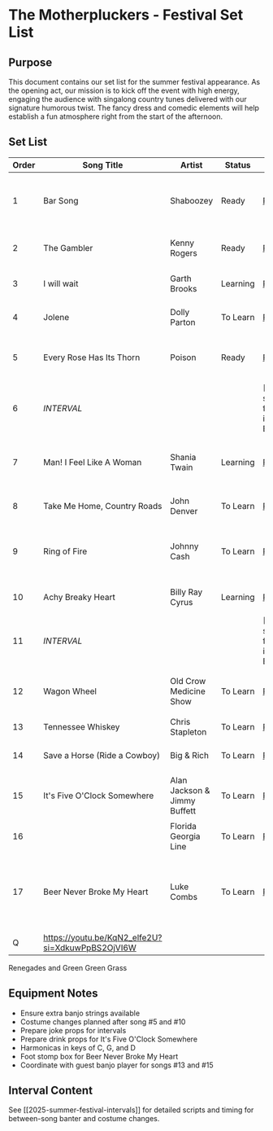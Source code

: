 # The Motherpluckers - Festival Set List

## Purpose

This document contains our set list for the summer festival appearance. As the opening act, our mission is to kick off the event with high energy, engaging the audience with singalong country tunes delivered with our signature humorous twist. The fancy dress and comedic elements will help establish a fun atmosphere right from the start of the afternoon.

## Set List

| Order | Song Title                                       | Artist                       | Status   | ProChords Link                                                                 | YouTube Example                                                                                                              | Notes                                                                 |
| ----- | ------------------------------------------------ | ---------------------------- | -------- | ------------------------------------------------------------------------------ | ---------------------------------------------------------------------------------------------------------------------------- | --------------------------------------------------------------------- |
| 1     | Bar Song                                         | Shaboozey                    | Ready    | [ProChords](https://www.prochords.com/shaboozey/bar-song)                      |                                                                                                                              | Opening song - high energy 🥁 (drums) 🪗 (harmonica for fiddle fills) |
| 2     | The Gambler                                      | Kenny Rogers                 | Ready    | [ProChords](https://www.prochords.com/kenny-rogers/the-gambler)                |                                                                                                                              | Classic singalong 🪗 (harmonica)                                      |
| 3     | I will wait                                      | Garth Brooks                 | Learning | [ProChords](https://www.prochords.com/garth-brooks/friends-in-low-places)      | [YouTube-Cover](https://www.youtube.com/watch?v=K9g-Yj8vcqk) [YouTube-Tutorial](https://www.youtube.com/watch?v=4hKh9nydCsY) | Perfect crowd pleaser                                                 |
| 4     | Jolene                                           | Dolly Parton                 | To Learn | [ProChords](https://www.prochords.com/dolly-parton/jolene)                     | https://youtu.be/wOwblaKmyVw?si=mDD4GolY4-xSJFsg                                                                             | Follow with joke about exes                                           |
| 5     | Every Rose Has Its Thorn                         | Poison                       | Ready    | [ProChords](https://www.prochords.com/poison/every-rose-has-its-thorn)         |                                                                                                                              | Country-rock crossover 🪗 (harmonica solo)                            |
| 6     | _INTERVAL_                                       |                              |          | [[2025-summer-festival-intervals#First Break]]                                 |                                                                                                                              | Hat joke segment & costume change                                     |
| 7     | Man! I Feel Like A Woman                         | Shania Twain                 | Learning | [ProChords](https://www.prochords.com/shania-twain/man-i-feel-like-a-woman)    |                                                                                                                              | Post-costume change impact 🥁 (drums)                                 |
| 8     | Take Me Home, Country Roads                      | John Denver                  | To Learn | [ProChords](https://www.prochords.com/john-denver/take-me-home-country-roads)  |                                                                                                                              | Massive singalong potential                                           |
| 9     | Ring of Fire                                     | Johnny Cash                  | To Learn | [ProChords](https://www.prochords.com/johnny-cash/ring-of-fire)                |                                                                                                                              | Change tempo mid-song 🪗 (harmonica) 🥁 (drums)                       |
| 10    | Achy Breaky Heart                                | Billy Ray Cyrus              | Learning | [ProChords](https://www.prochords.com/billy-ray-cyrus/achy-breaky-heart)       | [YouTube](https://www.youtube.com/watch?v=aAjGpJAUoUc)                                                                       | Line dancing segment 🥁 (drums)                                       |
| 11    | _INTERVAL_                                       |                              |          | [[2025-summer-festival-intervals#Second Break]]                                |                                                                                                                              | Banjo tuning joke                                                     |
| 12    | Wagon Wheel                                      | Old Crow Medicine Show       | To Learn | [ProChords](https://www.prochords.com/old-crow-medicine-show/wagon-wheel)      |                                                                                                                              | Crowd favorite 🪕 (Guest banjo player)                                |
| 13    | Tennessee Whiskey                                | Chris Stapleton              | To Learn | [ProChords](https://www.prochords.com/chris-stapleton/tennessee-whiskey)       |                                                                                                                              | "Something for the ladies"                                            |
| 14    | Save a Horse (Ride a Cowboy)                     | Big & Rich                   | To Learn | [ProChords](https://www.prochords.com/big-and-rich/save-a-horse-ride-a-cowboy) | [YouTube](https://www.youtube.com/watch?v=ciw1tFL5bso)                                                                       | Comedy choreography 🥁 (drums)                                        |
| 15    | It's Five O'Clock Somewhere                      | Alan Jackson & Jimmy Buffett | To Learn | [ProChords](https://www.prochords.com/alan-jackson/its-five-oclock-somewhere)  |                                                                                                                              | Bring out drink props 🪕 (Guest banjo player)                         |
| 16    |                                                  | Florida Georgia Line         | To Learn | [ProChords](https://www.prochords.com/florida-georgia-line/cruise)             |                                                                                                                              | Modern country hit 🥁 (drums)                                         |
| 17    | Beer Never Broke My Heart                        | Luke Combs                   | To Learn | [ProChords](https://www.prochords.com/luke-combs/beer-never-broke-my-heart)    | [YouTube](https://www.youtube.com/watch?v=7A_CIU4mU60)                                                                       | Acoustic with cajun foot stomp drums 🪗 (harmonica) 🥁 (foot stomps)  |
| Q     | https://youtu.be/KqN2_elfe2U?si=XdkuwPpBS2OjVI6W |                              |          |                                                                                |                                                                                                                              |                                                                       |

Renegades and Green Green Grass

## Equipment Notes

- Ensure extra banjo strings available
- Costume changes planned after song #5 and #10
- Prepare joke props for intervals
- Prepare drink props for It's Five O'Clock Somewhere
- Harmonicas in keys of C, G, and D
- Foot stomp box for Beer Never Broke My Heart
- Coordinate with guest banjo player for songs #13 and #15

## Interval Content

See [[2025-summer-festival-intervals]] for detailed scripts and timing for between-song banter and costume changes.
